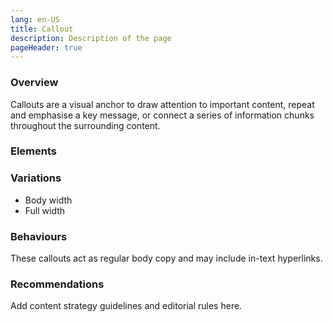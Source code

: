 ```yaml
---
lang: en-US
title: Callout
description: Description of the page
pageHeader: true
---
```


### Overview
Callouts are a visual anchor to draw attention to important content, repeat and emphasise a key message, or connect a series of information chunks throughout the surrounding content.

### Elements
<PreviewImage :image="$withBase('/images/callout-sample.png')" :contents="[{ x: 0, y: 0, title: 'Box', text: 'Box' }, { x: 0, y: 8, title: 'Heading (XS)', text: 'Heading (XS)' }, { x: 0, y: 17, title: 'Title', text: 'Title' }, { x: 0, y: 38, title: 'Body text', text: 'Body text' }]">
<template #code>
<CodeGroup>
<CodeGroupItem title="HTML">

```html
<div class="callout-textbox">
  <div class="callout-container">
    <div class="heading-extra-small-caps text-primary mb-4">
      Action 1:
    </div>
    <div class="callout-subtitle">
      Investigate the costs and benefits, and whether there is a case for reform, in the key areas impacting the lives of people living with disability
    </div>
    <div class="callout-list link-large">
      <p>The Australian Government, in consultation with the Australian Building Codes Office and the states and territories, undertake regulatory impact analysis on:</p>
      <ul>
        <li class="link-large">whether accessible car-parking ratios are adequate</li>
        <li class="link-large">where automatic doors are used, including their use in accessible toilet facilities.</li>
        <li class="link-large">the adequacy of dimensions of openings and thoroughfares in the Premises Standards and the opportunity to align with the Disability Standards for Accessible Public Transport 2002 (Transport Standards).</li>
      </ul>
      <p>This work will provide evidence for any future changes to the Premises Standards and the National Construction Code (NCC).</p>
    </div>
  </div>
</div>
```

</CodeGroupItem>
</CodeGroup>
</template>
</PreviewImage>

### Variations
- Body width
- Full width

### Behaviours
These callouts act as regular body copy and may include in-text hyperlinks.

### Recommendations
Add content strategy guidelines and editorial rules here.
